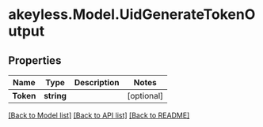 # akeyless.Model.UidGenerateTokenOutput
## Properties

Name | Type | Description | Notes
------------ | ------------- | ------------- | -------------
**Token** | **string** |  | [optional] 

[[Back to Model list]](../README.md#documentation-for-models) [[Back to API list]](../README.md#documentation-for-api-endpoints) [[Back to README]](../README.md)

